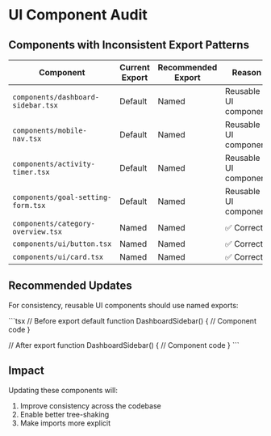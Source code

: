 # UI Component Audit

## Components with Inconsistent Export Patterns

| Component | Current Export | Recommended Export | Reason |
|-----------|---------------|-------------------|--------|
| `components/dashboard-sidebar.tsx` | Default | Named | Reusable UI component |
| `components/mobile-nav.tsx` | Default | Named | Reusable UI component |
| `components/activity-timer.tsx` | Default | Named | Reusable UI component |
| `components/goal-setting-form.tsx` | Default | Named | Reusable UI component |
| `components/category-overview.tsx` | Named | Named | ✅ Correct |
| `components/ui/button.tsx` | Named | Named | ✅ Correct |
| `components/ui/card.tsx` | Named | Named | ✅ Correct |

## Recommended Updates

For consistency, reusable UI components should use named exports:

\`\`\`tsx
// Before
export default function DashboardSidebar() {
  // Component code
}

// After
export function DashboardSidebar() {
  // Component code
}
\`\`\`

## Impact

Updating these components will:
1. Improve consistency across the codebase
2. Enable better tree-shaking
3. Make imports more explicit
